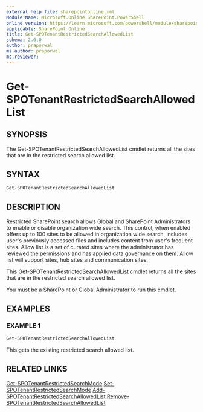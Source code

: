 ```yaml
---
external help file: sharepointonline.xml
Module Name: Microsoft.Online.SharePoint.PowerShell
online version: https://learn.microsoft.com/powershell/module/sharepoint-online/get-spotenantrestrictedsearchallowedlist
applicable: SharePoint Online
title: Get-SPOTenantRestrictedSearchAllowedList
schema: 2.0.0
author: praporwal
ms.author: praporwal
ms.reviewer:
---
```


# Get-SPOTenantRestrictedSearchAllowedList

## SYNOPSIS

The Get-SPOTenantRestrictedSearchAllowedList cmdlet returns all the sites that are in the restricted search allowed list.

## SYNTAX

```powershell
Get-SPOTenantRestrictedSearchAllowedList
```

## DESCRIPTION

Restricted SharePoint search allows Global and SharePoint Administrators to enable or disable organization wide search. This control, when enabled offers up to 100 sites to be allowed in organization wide search, includes user's previously accessed files and includes content from user's frequent sites. Allow list is a set of curated sites where the administrator has reviewed the permissions and has applied data governance on them. Allow list will support sites, hub sites and communication sites.

This Get-SPOTenantRestrictedSearchAllowedList cmdlet returns all the sites that are in the restricted search allowed list.

You must be a SharePoint or Global Administrator to run this cmdlet.

## EXAMPLES

### EXAMPLE 1

```powershell
Get-SPOTenantRestrictedSearchAllowedList
```

This gets the existing restricted search allowed list.

## RELATED LINKS

[Get-SPOTenantRestrictedSearchMode](Get-SPOTenantRestrictedSearchMode.md)
[Set-SPOTenantRestrictedSearchMode](Set-SPOTenantRestrictedSearchMode.md)
[Add-SPOTenantRestrictedSearchAllowedList](Add-SPOTenantRestrictedSearchAllowedList.md)
[Remove-SPOTenantRestrictedSearchAllowedList](Remove-SPOTenantRestrictedSearchAllowedList.md)